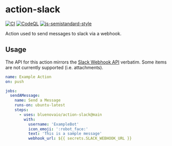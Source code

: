 # action-slack

[![CI](https://github.com/bluenovaio/action-slack/actions/workflows/ci.yaml/badge.svg)](https://github.com/bluenovaio/action-slack/actions/workflows/ci.yaml)
[![CodeQL](https://github.com/bluenovaio/action-slack/actions/workflows/codeql-analysis.yml/badge.svg)](https://github.com/bluenovaio/action-slack/actions/workflows/codeql-analysis.yml)
[![js-semistandard-style](https://img.shields.io/badge/code%20style-semistandard-brightgreen.svg?style=flat-square)](https://github.com/standard/semistandard)

Action used to send messages to slack via a webhook.

## Usage

The API for this action mirrors the [Slack Webhook API](https://api.slack.com/methods/chat.postMessage) verbatim. Some items are not currently supported (i.e. attachments).

```yaml
name: Example Action
on: push

jobs:
  sendAMessage:
    name: Send a Message
    runs-on: ubuntu-latest
    steps:
      - uses: bluenovaio/action-slack@main
        with:
          username: 'ExampleBot'
          icon_emoji: ':robot_face:'
          text: 'This is a sample message'
          webhook_url: ${{ secrets.SLACK_WEBHOOK_URL }}
```
